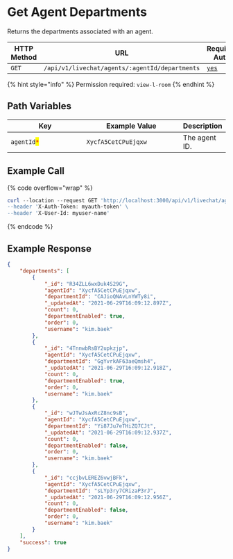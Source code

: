 # Get Agent Departments

Returns the departments associated with an agent.

<table><thead><tr><th width="163">HTTP Method</th><th width="319">URL</th><th>Requires Auth</th></tr></thead><tbody><tr><td><code>GET</code></td><td><code>/api/v1/livechat/agents/:agentId/departments</code></td><td><a href="../../../authentication-endpoints/"><code>yes</code></a></td></tr></tbody></table>

{% hint style="info" %}
Permission required: `view-l-room`
{% endhint %}

## Path Variables

<table><thead><tr><th width="207.33333333333331">Key</th><th width="242">Example Value</th><th>Description</th></tr></thead><tbody><tr><td><code>agentId</code><mark style="color:red;"><code>*</code></mark></td><td><code>XycfA5CetCPuEjqxw</code></td><td>The agent ID.</td></tr></tbody></table>

## Example Call

{% code overflow="wrap" %}
```powershell
curl --location --request GET 'http://localhost:3000/api/v1/livechat/agents/:agentId/departments \
--header 'X-Auth-Token: myauth-token' \
--header 'X-User-Id: myuser-name'
```
{% endcode %}

## Example Response

```json
{
    "departments": [
        {
            "_id": "R34ZLL6wxDuk4S29G",
            "agentId": "XycfA5CetCPuEjqxw",
            "departmentId": "CAJioQNAvLnYWTy8i",
            "_updatedAt": "2021-06-29T16:09:12.897Z",
            "count": 0,
            "departmentEnabled": true,
            "order": 0,
            "username": "kim.baek"
        },
        {
            "_id": "4TnnwbRsBY2upkzjp",
            "agentId": "XycfA5CetCPuEjqxw",
            "departmentId": "GgYvrkAF63aeQmsh4",
            "_updatedAt": "2021-06-29T16:09:12.918Z",
            "count": 0,
            "departmentEnabled": true,
            "order": 0,
            "username": "kim.baek"
        },
        {
            "_id": "wJTwJsAxRcZ8nc9sB",
            "agentId": "XycfA5CetCPuEjqxw",
            "departmentId": "Yi87Ju7eTHiZQ7CJt",
            "_updatedAt": "2021-06-29T16:09:12.937Z",
            "count": 0,
            "departmentEnabled": false,
            "order": 0,
            "username": "kim.baek"
        },
        {
            "_id": "ccjbvLEREZ6vwjBFk",
            "agentId": "XycfA5CetCPuEjqxw",
            "departmentId": "sLYp3ry7CRizaP3rJ",
            "_updatedAt": "2021-06-29T16:09:12.956Z",
            "count": 0,
            "departmentEnabled": false,
            "order": 0,
            "username": "kim.baek"
        }
    ],
    "success": true
}
```
